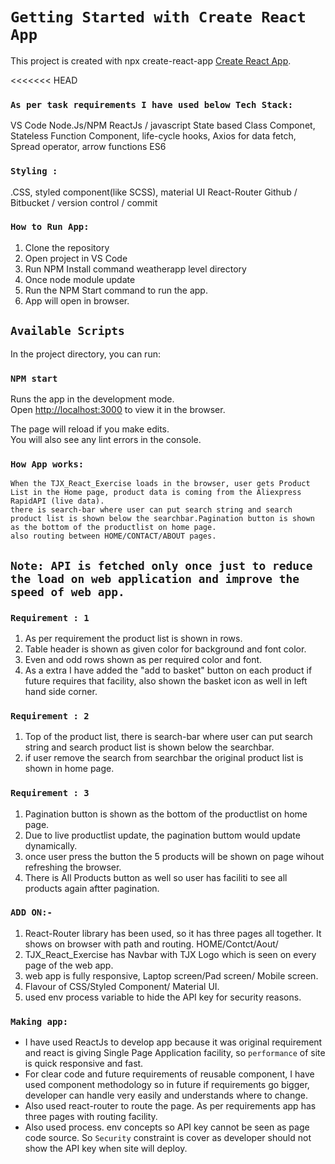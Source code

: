 # `Getting Started with Create React App`

This project is created with  npx create-react-app [Create React App](https://github.com/facebook/create-react-app).

<<<<<<< HEAD
### `As per task requirements I have used below Tech Stack:`

VS Code
Node.Js/NPM
ReactJs / javascript
State based Class Componet, Stateless Function Component, life-cycle hooks, Axios for data fetch, Spread operator, arrow functions ES6

###	`Styling : `
.CSS, styled component(like SCSS), material UI
React-Router
Github / Bitbucket / version control / commit


### `How to Run App:`
1.	Clone the repository
2.	Open project in VS Code
3.	Run NPM Install command weatherapp level directory
4.	Once node module update
5.	Run the NPM Start command to run the app.
6.	App will open in browser.

## `Available Scripts`

In the project directory, you can run:

### `NPM start`

Runs the app in the development mode.\
Open [http://localhost:3000](http://localhost:3000) to view it in the browser.

The page will reload if you make edits.\
You will also see any lint errors in the console.



### `How App works:`
	When the TJX_React_Exercise loads in the browser, user gets Product List in the Home page, product data is coming from the Aliexpress RapidAPI (live data).
	there is search-bar where user can put search string and search product list is shown below the searchbar.Pagination button is shown as the bottom of the productlist on home page.
	also routing between HOME/CONTACT/ABOUT pages.

##	`Note: API is fetched only once just to reduce the load on web application and improve the speed of web app.`

### `Requirement : 1`
1.	As per requirement the product list is shown in rows.
2.	Table header is shown as given color for background and font color.
3.	Even and odd rows shown as per required color and font.
4.  As a extra I have added the "add to basket" button on each product if future requires that facility, also shown the basket icon as well in left hand side corner.

### `Requirement : 2`
1.	Top of the product list, there is search-bar where user can put search string and search product list is shown below the searchbar.
2.	if user remove the search from searchbar the original product list is shown in home page.

### `Requirement : 3`
1.	Pagination button is shown as the bottom of the productlist on home page.
2.	Due to live productlist update, the pagination buttom would update dynamically.
3.	once user press the button the 5 products will be shown on page wihout refreshing the browser.
4.	There is All Products button as well so user has faciliti to see all products again aftter pagination.

### `ADD ON:-`
1.	React-Router library has been used, so it has three pages all together. It shows on browser with path and routing. HOME/Contct/Aout/
2.	TJX_React_Exercise has Navbar with TJX Logo which is seen on every page of the web app.
2.	web app is fully responsive, Laptop screen/Pad screen/ Mobile screen.
3.	Flavour of CSS/Styled Component/ Material UI.
4.	used env process variable to hide the API key for security reasons.


### `Making app:`

-	I have used ReactJs to develop app because it was original requirement and react is giving Single Page Application facility, so `performance` of site is quick responsive and fast.
-	For clear code and future requirements of reusable component, I have used component methodology so in future if requirements go bigger, developer can handle very easily and understands where to change.
-	Also used react-router to route the page. As per requirements app has three pages with routing facility. 
-	Also used process. env concepts so API key cannot be seen as page code source. So `Security` constraint is cover as developer should not show the API key when site will deploy.  




